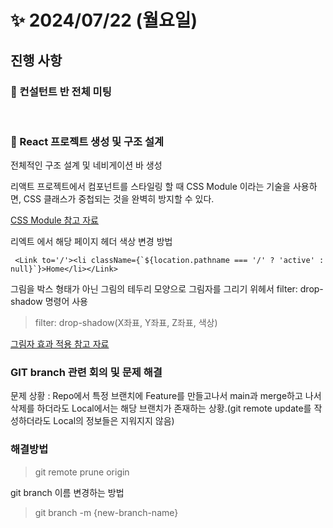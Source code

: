 #  ✨ 2024/07/22 (월요일)

## 진행 사항

### 🎨 컨설턴트 반 전체 미팅

<br>

### 🥩 React 프로젝트 생성 및 구조 설계

전체적인 구조 설계 및 네비게이션 바 생성

리액트 프로젝트에서 컴포넌트를 스타일링 할 때 CSS Module 이라는 기술을 사용하면, CSS 클래스가 중첩되는 것을 완벽히 방지할 수 있다.

[CSS Module 참고 자료](https://react.vlpt.us/styling/02-css-module.html)

리엑트 에서 해당 페이지 헤더 색상 변경 방법 

```
 <Link to='/'><li className={`${location.pathname === '/' ? 'active' : null}`}>Home</li></Link>
```

그림을 박스 형태가 아닌 그림의 테두리 모양으로 그림자를 그리기 위헤서 filter: drop-shadow 명령어 사용

>filter: drop-shadow(X좌표, Y좌표, Z좌표, 색상)

[그림자 효과 적용 참고 자료](https://developer.mozilla.org/en-US/docs/Web/CSS/filter-function/drop-shadow)

### GIT branch 관련 회의 및 문제 해결

문제 상황 :
Repo에서 특정 브랜치에 Feature를 만들고나서 main과 merge하고 나서 삭제를 하더라도 Local에서는 해당 브랜치가 존재하는 상황.(git remote update를 작성하더라도 Local의 정보들은 지워지지 않음)

### 해결방법
> git remote prune origin

git branch 이름 변경하는 방법 

> git branch -m {new-branch-name}